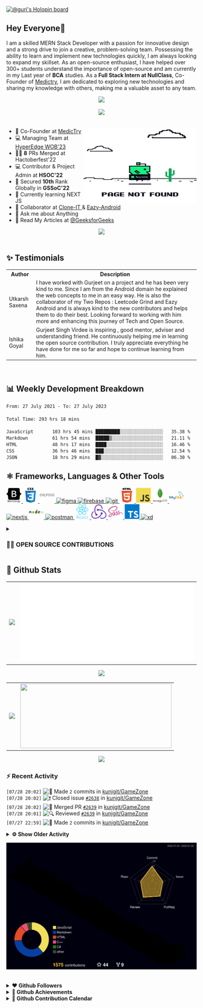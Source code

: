 [![@guri's Holopin board](https://holopin.io/api/user/board?user=guri)](https://holopin.io/@guri)

<!----------------------------------------------------------------ABOUT ME ----------------------------------------------------->

## Hey Everyone👋

I am a skilled MERN Stack Developer with a passion for innovative design and a strong drive to join a creative, problem-solving team. Possessing the ability to learn and implement new technologies quickly, I am always looking to expand my skillset. As an open-source enthusiast, I have helped over 300+ students understand the importance of open-source and am currently in my Last year of **BCA** studies. 
As a **Full Stack Intern at NullClass**, Co-Founder of [Medictry](https://www.linkedin.com/company/89489745), I am dedicated to exploring new technologies and sharing my knowledge with others, making me a valuable asset to any team.

<p align="center">
    <a href = "mailto: gurjeetsinghvirdee@gmail.com" target="_blank"><img src="https://img.shields.io/badge/gurjeetsinghvirdee@gmail.com-D74E43?style=for-the-badge&logo=gmail&logoColor=white"></a>
 </p>
 
<div align="center">
    <img src="https://api.visitorbadge.io/api/visitors?path=https%3A%2F%2Fgithub.com%2Fgurjeetsinghvirdee%2Fgurjeetsinghvirdee&label=VISITORS&labelColor=%23d9e3f0&countColor=%232ccce4"  width="150" />
</div>

<img src="https://www.animatedimages.org/data/media/562/animated-line-image-0111.gif" width="1000" height="2" />

<div>

<img align="right" height="200" width="300" src="https://raw.githubusercontent.com/gurjeetsinghvirdee/gurjeetsinghvirdee/main/giphy.webp" />
       <ul align="left">
            <li> 🏢 Co-Founder at <a href="https://www.linkedin.com/company/medictry/">MedicTry</a>
            <li> 💻 Managing Team at <a href="https://hyperedge.so/"> HyperEdge WOB'23 </a></li>
            <li> 🧑‍💻 <strong>8</strong> PRs Merged at Hactoberfest'22 </li>
            <li> 💻 Contributor & Project Admin at <strong>HSOC'22</strong> </li>
            <li> 🎉 Secured <strong>10th</strong> Rank Globally in <strong>GSSoC'22</strong> </li>
            <li> 🏫 Currently learning NEXT JS </li>
            <li> 🤝 Collaborator at <a href="https://github.com/Rayman-Sodhi/Clone-IT"> Clone-IT </a> & <a href="https://github.com/utkarsh006/Eazy-Android"> Eazy-Android </a>
            </li>
            <li> 💬 Ask me about Anything </li>
            <li> 📕 Read My Articles at 
                <a href="https://auth.geeksforgeeks.org/user/gurjeetsinghvirdee/articles" target="_blank">@GeeksforGeeks</a>
            </li>
       </ul>  
</div>

<!--------------------------- Lanyard Profile--------------------------------->

<div align="center">        
    <a href="https://discord.com/users/916597112882495510"><img src="https://lanyard.cnrad.dev/api/916597112882495510" /></a>
</div>

<img src="https://www.animatedimages.org/data/media/562/animated-line-image-0111.gif" width="1000" height="2" />        
<!------------------------------------------TESTIMONIALS----------------------------------------------->
        
## ✨ Testimonials
        
<table>
  <tr>
    <th>Author</th>
    <th>Description</th>
  </tr>
  <tr>
    <td>Utkarsh Saxena</td>
    <td>I have worked with Gurjeet on a project and he has been very kind to me. Since I am from the Android domain he explained the web concepts to me in an easy way. He is also the collaborator of my Two Repos : Leetcode Grind and Eazy Android and is always kind to the new contributors and helps them to do their best. Looking forward to working with him more and enhancing this journey of Tech and Open Source.</td>
  </tr>
  <tr>
      <td>Ishika Goyal</td>
      <td>Gurjeet Singh Virdee is inspiring , good mentor, adviser and understanding friend. He continuously helping me in learning the open source contribution. I     truly appreciate everything he have done for me so far and hope to continue learning from him.</td>
  </tr>
</table>

<img src="https://www.animatedimages.org/data/media/562/animated-line-image-0111.gif" width="1000" height="2" />

<!-------------------------------------------------WAKA TIME---------------------------------------------------->

## 📊 Weekly Development Breakdown
  
<!--START_SECTION:waka-->

```txt
From: 27 July 2021 - To: 27 July 2023

Total Time: 293 hrs 18 mins

JavaScript       103 hrs 45 mins █████████░░░░░░░░░░░░░░░░   35.38 %
Markdown         61 hrs 54 mins  █████▒░░░░░░░░░░░░░░░░░░░   21.11 %
HTML             48 hrs 17 mins  ████░░░░░░░░░░░░░░░░░░░░░   16.46 %
CSS              36 hrs 46 mins  ███░░░░░░░░░░░░░░░░░░░░░░   12.54 %
JSON             18 hrs 29 mins  █▓░░░░░░░░░░░░░░░░░░░░░░░   06.30 %
```

<!--END_SECTION:waka--> 

<!---------------------------------Frameworks, Languages & Other Tools ------------------------------------->        
        
## ⚛️ Frameworks, Languages & Other Tools        
 
<p align="left"> 
    <a href="https://getbootstrap.com" target="_blank" rel="noreferrer"> <img src="https://raw.githubusercontent.com/devicons/devicon/master/icons/bootstrap/bootstrap-plain-wordmark.svg" alt="bootstrap" width="40" height="40"/> 
    </a> 
    <a href="https://www.w3schools.com/css/" target="_blank" rel="noreferrer"> <img src="https://raw.githubusercontent.com/devicons/devicon/master/icons/css3/css3-original-wordmark.svg" alt="css3" width="40" height="40"/> 
    </a> 
    <a href="https://expressjs.com" target="_blank" rel="noreferrer"> <img src="https://raw.githubusercontent.com/devicons/devicon/master/icons/express/express-original-wordmark.svg" alt="express" width="40" height="40"/> 
    </a> 
    <a href="https://www.figma.com/" target="_blank" rel="noreferrer"> <img src="https://www.vectorlogo.zone/logos/figma/figma-icon.svg" alt="figma" width="40" height="40"/> 
    </a> <a href="https://firebase.google.com/" target="_blank" rel="noreferrer"> <img src="https://www.vectorlogo.zone/logos/firebase/firebase-icon.svg" alt="firebase" width="40" height="40"/> 
    </a> 
    <a href="https://git-scm.com/" target="_blank" rel="noreferrer"> <img src="https://www.vectorlogo.zone/logos/git-scm/git-scm-icon.svg" alt="git" width="40" height="40"/> 
    </a> 
    <a href="https://www.w3.org/html/" target="_blank" rel="noreferrer"> <img src="https://raw.githubusercontent.com/devicons/devicon/master/icons/html5/html5-original-wordmark.svg" alt="html5" width="40" height="40"/> 
    </a> 
    <a href="https://developer.mozilla.org/en-US/docs/Web/JavaScript" target="_blank" rel="noreferrer"> <img src="https://raw.githubusercontent.com/devicons/devicon/master/icons/javascript/javascript-original.svg" alt="javascript" width="40" height="40"/> 
    </a> 
    <a href="https://www.mongodb.com/" target="_blank" rel="noreferrer"> <img src="https://raw.githubusercontent.com/devicons/devicon/master/icons/mongodb/mongodb-original-wordmark.svg" alt="mongodb" width="40" height="40"/> 
    </a> 
    <a href="https://www.mysql.com/" target="_blank" rel="noreferrer"> <img src="https://raw.githubusercontent.com/devicons/devicon/master/icons/mysql/mysql-original-wordmark.svg" alt="mysql" width="40" height="40"/> 
    </a> 
    <a href="https://nextjs.org/" target="_blank" rel="noreferrer"> <img src="https://cdn.worldvectorlogo.com/logos/nextjs-2.svg" alt="nextjs" width="40" height="40"/> 
    </a> 
    <a href="https://nodejs.org" target="_blank" rel="noreferrer"> <img src="https://raw.githubusercontent.com/devicons/devicon/master/icons/nodejs/nodejs-original-wordmark.svg" alt="nodejs" width="40" height="40"/> 
    </a> 
    <a href="https://postman.com" target="_blank" rel="noreferrer"> <img src="https://www.vectorlogo.zone/logos/getpostman/getpostman-icon.svg" alt="postman" width="40" height="40"/> 
    </a> 
    <a href="https://reactjs.org/" target="_blank" rel="noreferrer"> <img src="https://raw.githubusercontent.com/devicons/devicon/master/icons/react/react-original-wordmark.svg" alt="react" width="40" height="40"/> 
    </a> 
    <a href="https://redux.js.org" target="_blank" rel="noreferrer"> <img src="https://raw.githubusercontent.com/devicons/devicon/master/icons/redux/redux-original.svg" alt="redux" width="40" height="40"/> 
    </a> 
    <a href="https://sass-lang.com" target="_blank" rel="noreferrer"> <img src="https://raw.githubusercontent.com/devicons/devicon/master/icons/sass/sass-original.svg" alt="sass" width="40" height="40"/> 
    </a> 
    <a href="https://www.typescriptlang.org/" target="_blank" rel="noreferrer"> <img src="https://raw.githubusercontent.com/devicons/devicon/master/icons/typescript/typescript-original.svg" alt="typescript" width="40" height="40"/> 
    </a> 
    <a href="https://www.adobe.com/products/xd.html" target="_blank" rel="noreferrer"> <img src="https://cdn.worldvectorlogo.com/logos/adobe-xd.svg" alt="xd" width="40" height="40"/> 
    </a> 
</p>

<!---------------------- OPEN SOURCE CONTRIBUTIONS ---------------------->
        
<details>
    <summary><h3> 👨‍💻 OPEN SOURCE CONTRIBUTIONS</h3></summary>  
    
|S.No.|Open Source Program |Duration| Contribution |Role|Rewards|
|---------|--------|-------|-------|----|-----|    
| 1. | GirlScript Summer Of Code 2022 | 1st Mar - 31st May 2022 | [Click Here](https://docs.google.com/document/d/15t_iThcyiNgIuAUmTJ9Utjy1ccxwTGZXy_0n8VYsHLE/edit?usp=sharing) | Contributor | [Link](https://drive.google.com/drive/folders/1gYYFepBLm09uATAZ9_Nh34opop_0nfCi?usp=sharing) |    
| 2. | GirlScript Summer Of Code 2022 | 1st Mar - 31st May 2022 | [Bundli-Frontend](https://github.com/Ayush7614/Bundli-Frontend) & [WebDev-ProjectKart](https://github.com/khushi-purwar/WebDev-ProjectKart) | Mentor | [Link](https://drive.google.com/drive/folders/1d0gDnPh8gR8qU61g-fWLEhahhshR8PXh?usp=sharing) |
| 3. | GirlScript Summer Of Code 2022 | 1st Mar - 31st July 2022 | Discord Moderator, Managing participants <br> activity through out the program. | Technical Team | T-Shirt [Link](https://drive.google.com/drive/folders/1B2jDXyXA-L-XXypvaNzrpXRTVY7GW-04?usp=sharing) |
| 4. | Hack Club RAIT | 1st July - 30st September 2022 | [Click Here](https://docs.google.com/document/d/1_ZutQmDbGkuFsbypF2oX_jbmFMf7OV-X4kr8xVs5J0w) | Contributor | [Link](https://drive.google.com/file/d/1Km6kXQU3NWr8OkWnaHB7-vLfEjhffplE/view?usp=sharing) |
| 5. | Hacktoberfest | 1st October - 31st October 2022 | [Click Here](https://docs.google.com/document/d/1mv27yGR7-SsIDOinqsYDnFutXHG49awhzvZYaEna3rM) | Contributor | T-Shirt & Stickers | 
| 6. | HyperEdge WOB'23 | 1st Feb - 1st May | Discord Moderator, Managing Leaderboard | Managing Team | - |
| 7. | GirlScript Summer Of Code 2023 | 6th May - 03 July | Jarvis - Decentralised Expense Tracker, GameZone | Mentor | - |
| 8. | GirlScript Summer Of Code 2023 | 29 May  - Present | Managing the activity of PA, Mentors & Contributors throughout the program | Discord Mod | - |
    
</details>

<!------------------------------------------------------------ GITHUB STATS ------------------------------------------------------------------------>
        
## 💫 Github Stats

<table>    
<tr>
  <td align="center">
    <img width="400" src="https://github-readme-streak-stats.herokuapp.com/?user=gurjeetsinghvirdee&theme=synthwave" />
  </td>
  <td align="center">
    <img src="https://github.com/gurjeetsinghvirdee/gurjeetsinghvirdee/blob/main/metrics.plugin.isocalendar.svg" />
  </td>
</tr>
</table>

<div align="center">
    <img width="600" src="https://github-profile-trophy.vercel.app/?username=gurjeetsinghvirdee&theme=dracula&column=5" /> 
</div>

<table>    
<tr>
  <td align="center">
    <img width="400" src="https://github-readme-stats.vercel.app/api?username=gurjeetsinghvirdee&show_icons=true&theme=synthwave&include_all_commits=true" />
  </td>
  <td align="center">
    <img height="170" width="400" src="https://github-readme-stats.vercel.app/api/top-langs/?username=gurjeetsinghvirdee&layout=compact&theme=synthwave&langs_count=15" /> 
  </td>
</tr>
</table>

<div align="center">
  <img src="https://github-readme-activity-graph.vercel.app/graph?username=gurjeetsinghvirdee&theme=synthwave-84&true&hide_border=true" />
</div>
        
### ⚡ Recent Activity     
        
<!--START_SECTION:activity-->  
`[07/28 20:02]` <img alt="📝" src="https://github.com/cheesits456/github-activity-readme/raw/master/icons/commit.png" align="top" height="18"> Made `2` commits in [kunjgit/GameZone](https://github.com/kunjgit/GameZone)  
`[07/28 20:02]` <img alt="❗️" src="https://github.com/cheesits456/github-activity-readme/raw/master/icons/issue.png" align="top" height="18"> Closed issue [`#2638`](https://github.com//kunjgit/GameZone/issues/2638 '[Bug]: Correcting name convention of many games in the Repo and also updating the README.md [gssoc23]') in [kunjgit/GameZone](https://github.com/kunjgit/GameZone)  
`[07/28 20:02]` <img alt="🎉" src="https://github.com/cheesits456/github-activity-readme/raw/master/icons/merge.png" align="top" height="18"> Merged PR [`#2639`](https://github.com//kunjgit/GameZone/pull/2639 'Correcting name convention of many games in the Repo and also updating the README.md [gssoc23]') in [kunjgit/GameZone](https://github.com/kunjgit/GameZone)  
`[07/28 20:01]` <img alt="🔍" src="https://github.com/cheesits456/github-activity-readme/raw/master/icons/review.png" align="top" height="18"> Reviewed [`#2639`](https://github.com//kunjgit/GameZone/pull/2639 'Correcting name convention of many games in the Repo and also updating the README.md [gssoc23]') in [kunjgit/GameZone](https://github.com/kunjgit/GameZone)  
`[07/27 22:59]` <img alt="📝" src="https://github.com/cheesits456/github-activity-readme/raw/master/icons/commit.png" align="top" height="18"> Made `2` commits in [kunjgit/GameZone](https://github.com/kunjgit/GameZone)  

<details><summary><b> ⚙️ Show Older Activity</b></summary>

`[07/27 22:59]` <img alt="❗️" src="https://github.com/cheesits456/github-activity-readme/raw/master/icons/issue.png" align="top" height="18"> Closed issue [`#2621`](https://github.com//kunjgit/GameZone/issues/2621 '[Bug]: Correcting name convention of many games in the Repo and also updating the README.md [gssoc23]') in [kunjgit/GameZone](https://github.com/kunjgit/GameZone)  
`[07/27 22:59]` <img alt="🎉" src="https://github.com/cheesits456/github-activity-readme/raw/master/icons/merge.png" align="top" height="18"> Merged PR [`#2623`](https://github.com//kunjgit/GameZone/pull/2623 '[Bug]: Correcting name convention of many games in the Repo and also updating the README.md [gssoc23]') in [kunjgit/GameZone](https://github.com/kunjgit/GameZone)  
`[07/27 22:58]` <img alt="🔍" src="https://github.com/cheesits456/github-activity-readme/raw/master/icons/review.png" align="top" height="18"> Reviewed [`#2623`](https://github.com//kunjgit/GameZone/pull/2623 '[Bug]: Correcting name convention of many games in the Repo and also updating the README.md [gssoc23]') in [kunjgit/GameZone](https://github.com/kunjgit/GameZone)  
`[07/27 22:58]` <img alt="❗️" src="https://github.com/cheesits456/github-activity-readme/raw/master/icons/issue.png" align="top" height="18"> Closed issue [`#2631`](https://github.com//kunjgit/GameZone/issues/2631 '[New game]: Color switch challenger') in [kunjgit/GameZone](https://github.com/kunjgit/GameZone)  
`[07/27 22:58]` <img alt="📝" src="https://github.com/cheesits456/github-activity-readme/raw/master/icons/commit.png" align="top" height="18"> Made `4` commits in [kunjgit/GameZone](https://github.com/kunjgit/GameZone)  
`[07/27 22:58]` <img alt="🎉" src="https://github.com/cheesits456/github-activity-readme/raw/master/icons/merge.png" align="top" height="18"> Merged PR [`#2632`](https://github.com//kunjgit/GameZone/pull/2632 'Color switch challenger added') in [kunjgit/GameZone](https://github.com/kunjgit/GameZone)  
`[07/27 22:57]` <img alt="🔍" src="https://github.com/cheesits456/github-activity-readme/raw/master/icons/review.png" align="top" height="18"> Reviewed [`#2632`](https://github.com//kunjgit/GameZone/pull/2632 'Color switch challenger added') in [kunjgit/GameZone](https://github.com/kunjgit/GameZone)  
`[07/27 22:55]` <img alt="🔍" src="https://github.com/cheesits456/github-activity-readme/raw/master/icons/review.png" align="top" height="18"> Reviewed [`#2636`](https://github.com//kunjgit/GameZone/pull/2636 'Updated main README.md') in [kunjgit/GameZone](https://github.com/kunjgit/GameZone)  
`[07/27 17:43]` <img alt="📝" src="https://github.com/cheesits456/github-activity-readme/raw/master/icons/commit.png" align="top" height="18"> Made `2` commits in [kunjgit/GameZone](https://github.com/kunjgit/GameZone)  
`[07/27 17:43]` <img alt="❗️" src="https://github.com/cheesits456/github-activity-readme/raw/master/icons/issue.png" align="top" height="18"> Closed issue [`#2612`](https://github.com//kunjgit/GameZone/issues/2612 '[Enhancement]: Animal Match Game') in [kunjgit/GameZone](https://github.com/kunjgit/GameZone)  
`[07/27 17:43]` <img alt="🎉" src="https://github.com/cheesits456/github-activity-readme/raw/master/icons/merge.png" align="top" height="18"> Merged PR [`#2627`](https://github.com//kunjgit/GameZone/pull/2627 '[GSSoC\'23] Animal Match Game Enhacement completed') in [kunjgit/GameZone](https://github.com/kunjgit/GameZone)  
`[07/27 17:43]` <img alt="🔍" src="https://github.com/cheesits456/github-activity-readme/raw/master/icons/review.png" align="top" height="18"> Reviewed [`#2627`](https://github.com//kunjgit/GameZone/pull/2627 '[GSSoC\'23] Animal Match Game Enhacement completed') in [kunjgit/GameZone](https://github.com/kunjgit/GameZone)  
`[07/26 16:34]` <img alt="📝" src="https://github.com/cheesits456/github-activity-readme/raw/master/icons/commit.png" align="top" height="18"> Made `1` commit in [kunjgit/GameZone](https://github.com/kunjgit/GameZone)  
`[07/26 16:29]` <img alt="🔍" src="https://github.com/cheesits456/github-activity-readme/raw/master/icons/review.png" align="top" height="18"> Reviewed [`#685`](https://github.com//kunjgit/GameZone/pull/685 'Added a new game Red Light Green Light') in [kunjgit/GameZone](https://github.com/kunjgit/GameZone)  
`[07/26 16:17]` <img alt="🔍" src="https://github.com/cheesits456/github-activity-readme/raw/master/icons/review.png" align="top" height="18"> Reviewed [`#680`](https://github.com//kunjgit/GameZone/pull/680 '[New Game]: Tower blocks') in [kunjgit/GameZone](https://github.com/kunjgit/GameZone)  
`[07/26 16:13]` <img alt="📝" src="https://github.com/cheesits456/github-activity-readme/raw/master/icons/commit.png" align="top" height="18"> Made `3` commits in [kunjgit/GameZone](https://github.com/kunjgit/GameZone)  
`[07/26 16:13]` <img alt="❗️" src="https://github.com/cheesits456/github-activity-readme/raw/master/icons/issue.png" align="top" height="18"> Closed issue [`#2605`](https://github.com//kunjgit/GameZone/issues/2605 '[Enhancement]: Fixing The Scroll To Top Button not being displayed & Fixing Overlapping Contributor Cards') in [kunjgit/GameZone](https://github.com/kunjgit/GameZone)  
`[07/26 16:13]` <img alt="🎉" src="https://github.com/cheesits456/github-activity-readme/raw/master/icons/merge.png" align="top" height="18"> Merged PR [`#2611`](https://github.com//kunjgit/GameZone/pull/2611 'Fixed Scroll To Top Button & Reduced Overlap between Contributor Cards/Pictures') in [kunjgit/GameZone](https://github.com/kunjgit/GameZone)  
`[07/26 16:12]` <img alt="🔍" src="https://github.com/cheesits456/github-activity-readme/raw/master/icons/review.png" align="top" height="18"> Reviewed [`#2611`](https://github.com//kunjgit/GameZone/pull/2611 'Fixed Scroll To Top Button & Reduced Overlap between Contributor Cards/Pictures') in [kunjgit/GameZone](https://github.com/kunjgit/GameZone)  
`[07/26 10:21]` <img alt="✅" src="https://github.com/cheesits456/github-activity-readme/raw/master/icons/pr-open.png" align="top" height="18"> Opened PR [`#3`](https://github.com//khugitshii/khugitshii/pull/3 'Update README.md') in [khugitshii/khugitshii](https://github.com/khugitshii/khugitshii)  
`[07/26 10:20]` <img alt="📝" src="https://github.com/cheesits456/github-activity-readme/raw/master/icons/commit.png" align="top" height="18"> Made `1` commit in [gurjeetsinghvirdee/khugitshii](https://github.com/gurjeetsinghvirdee/khugitshii)  
`[07/26 09:59]` <img alt="🗣" src="https://github.com/cheesits456/github-activity-readme/raw/master/icons/comment.png" align="top" height="18"> Commented on [`#95`](https://github.com//m0hit-kumar/Bring-The-Menu/issues/95 'Update README.md') in [m0hit-kumar/Bring-The-Menu](https://github.com/m0hit-kumar/Bring-The-Menu)  
`[07/26 09:56]` <img alt="🍴" src="https://github.com/cheesits456/github-activity-readme/raw/master/icons/fork.png" align="top" height="18"> Forked [tapaswenipathak/Open-Source-Programs](https://github.com/tapaswenipathak/Open-Source-Programs) to [gurjeetsinghvirdee/Open-Source-Programs](https://github.com/gurjeetsinghvirdee/Open-Source-Programs)  
`[07/26 09:00]` <img alt="🎉" src="https://github.com/cheesits456/github-activity-readme/raw/master/icons/merge.png" align="top" height="18"> Merged PR [`#2579`](https://github.com//kunjgit/GameZone/pull/2579 'Archery game added') in [kunjgit/GameZone](https://github.com/kunjgit/GameZone)  
`[07/26 09:00]` <img alt="📝" src="https://github.com/cheesits456/github-activity-readme/raw/master/icons/commit.png" align="top" height="18"> Made `10` commits in [kunjgit/GameZone](https://github.com/kunjgit/GameZone)  
`[07/26 09:00]` <img alt="❗️" src="https://github.com/cheesits456/github-activity-readme/raw/master/icons/issue.png" align="top" height="18"> Closed issue [`#2535`](https://github.com//kunjgit/GameZone/issues/2535 '[New game]: Archery Challenge') in [kunjgit/GameZone](https://github.com/kunjgit/GameZone)  
`[07/26 08:59]` <img alt="📝" src="https://github.com/cheesits456/github-activity-readme/raw/master/icons/commit.png" align="top" height="18"> Made `9` commits in [abhinav-m22/GameZone](https://github.com/abhinav-m22/GameZone)  
`[07/26 08:58]` <img alt="❗️" src="https://github.com/cheesits456/github-activity-readme/raw/master/icons/issue.png" align="top" height="18"> Closed issue [`#2601`](https://github.com//kunjgit/GameZone/issues/2601 '[New game]: Click the Circle') in [kunjgit/GameZone](https://github.com/kunjgit/GameZone)  
`[07/26 08:58]` <img alt="📝" src="https://github.com/cheesits456/github-activity-readme/raw/master/icons/commit.png" align="top" height="18"> Made `8` commits in [kunjgit/GameZone](https://github.com/kunjgit/GameZone)  
`[07/26 08:58]` <img alt="🎉" src="https://github.com/cheesits456/github-activity-readme/raw/master/icons/merge.png" align="top" height="18"> Merged PR [`#2602`](https://github.com//kunjgit/GameZone/pull/2602 'added Click the circle') in [kunjgit/GameZone](https://github.com/kunjgit/GameZone)  
`[07/26 08:57]` <img alt="🔍" src="https://github.com/cheesits456/github-activity-readme/raw/master/icons/review.png" align="top" height="18"> Reviewed [`#2602`](https://github.com//kunjgit/GameZone/pull/2602 'added Click the circle') in [kunjgit/GameZone](https://github.com/kunjgit/GameZone)  
`[07/26 05:38]` <img alt="🔍" src="https://github.com/cheesits456/github-activity-readme/raw/master/icons/review.png" align="top" height="18"> Reviewed [`#2602`](https://github.com//kunjgit/GameZone/pull/2602 'added Click the circle') in [kunjgit/GameZone](https://github.com/kunjgit/GameZone)  
`[07/26 05:36]` <img alt="🗣" src="https://github.com/cheesits456/github-activity-readme/raw/master/icons/comment.png" align="top" height="18"> Commented on [`#2579`](https://github.com//kunjgit/GameZone/issues/2579 'Archery game added') in [kunjgit/GameZone](https://github.com/kunjgit/GameZone)  
`[07/26 05:36]` <img alt="📝" src="https://github.com/cheesits456/github-activity-readme/raw/master/icons/commit.png" align="top" height="18"> Made `3` commits in [kunjgit/GameZone](https://github.com/kunjgit/GameZone)  
`[07/26 05:36]` <img alt="❗️" src="https://github.com/cheesits456/github-activity-readme/raw/master/icons/issue.png" align="top" height="18"> Closed issue [`#2484`](https://github.com//kunjgit/GameZone/issues/2484 '[New game]: Target Game') in [kunjgit/GameZone](https://github.com/kunjgit/GameZone)  
`[07/26 05:36]` <img alt="🎉" src="https://github.com/cheesits456/github-activity-readme/raw/master/icons/merge.png" align="top" height="18"> Merged PR [`#2578`](https://github.com//kunjgit/GameZone/pull/2578 'hit the target game') in [kunjgit/GameZone](https://github.com/kunjgit/GameZone)  
`[07/26 05:35]` <img alt="🔍" src="https://github.com/cheesits456/github-activity-readme/raw/master/icons/review.png" align="top" height="18"> Reviewed [`#2578`](https://github.com//kunjgit/GameZone/pull/2578 'hit the target game') in [kunjgit/GameZone](https://github.com/kunjgit/GameZone)  
`[07/25 18:54]` <img alt="❗️" src="https://github.com/cheesits456/github-activity-readme/raw/master/icons/issue.png" align="top" height="18"> Closed issue [`#2574`](https://github.com//kunjgit/GameZone/issues/2574 '[New game]: Falling Ball Game') in [kunjgit/GameZone](https://github.com/kunjgit/GameZone)  
`[07/25 18:54]` <img alt="🗣" src="https://github.com/cheesits456/github-activity-readme/raw/master/icons/comment.png" align="top" height="18"> Commented on [`#2574`](https://github.com//kunjgit/GameZone/issues/2574 '[New game]: Falling Ball Game') in [kunjgit/GameZone](https://github.com/kunjgit/GameZone)  
`[07/25 18:53]` <img alt="📝" src="https://github.com/cheesits456/github-activity-readme/raw/master/icons/commit.png" align="top" height="18"> Made `8` commits in [kunjgit/GameZone](https://github.com/kunjgit/GameZone)  
`[07/25 18:53]` <img alt="🎉" src="https://github.com/cheesits456/github-activity-readme/raw/master/icons/merge.png" align="top" height="18"> Merged PR [`#2577`](https://github.com//kunjgit/GameZone/pull/2577 'Falling Ball') in [kunjgit/GameZone](https://github.com/kunjgit/GameZone)  
`[07/25 18:52]` <img alt="📝" src="https://github.com/cheesits456/github-activity-readme/raw/master/icons/commit.png" align="top" height="18"> Made `2` commits in [gurjeetsinghvirdee/GameZone](https://github.com/gurjeetsinghvirdee/GameZone)  
`[07/25 18:52]` <img alt="🗣" src="https://github.com/cheesits456/github-activity-readme/raw/master/icons/comment.png" align="top" height="18"> Commented on [`#2577`](https://github.com//kunjgit/GameZone/issues/2577 'Falling Ball') in [kunjgit/GameZone](https://github.com/kunjgit/GameZone)  
`[07/25 18:51]` <img alt="📝" src="https://github.com/cheesits456/github-activity-readme/raw/master/icons/commit.png" align="top" height="18"> Made `1` commit in [kunjgit/GameZone](https://github.com/kunjgit/GameZone)  
`[07/25 18:49]` <img alt="🔍" src="https://github.com/cheesits456/github-activity-readme/raw/master/icons/review.png" align="top" height="18"> Reviewed [`#2577`](https://github.com//kunjgit/GameZone/pull/2577 'Falling Ball') in [kunjgit/GameZone](https://github.com/kunjgit/GameZone)  
`[07/25 18:46]` <img alt="📝" src="https://github.com/cheesits456/github-activity-readme/raw/master/icons/commit.png" align="top" height="18"> Made `7` commits in [gurjeetsinghvirdee/GameZone](https://github.com/gurjeetsinghvirdee/GameZone)  
`[07/25 18:40]` <img alt="🍴" src="https://github.com/cheesits456/github-activity-readme/raw/master/icons/fork.png" align="top" height="18"> Forked [kunjgit/GameZone](https://github.com/kunjgit/GameZone) to [gurjeetsinghvirdee/GameZone](https://github.com/gurjeetsinghvirdee/GameZone)  
`[07/25 18:39]` <img alt="📝" src="https://github.com/cheesits456/github-activity-readme/raw/master/icons/commit.png" align="top" height="18"> Made `42` commits in [khushimarothi/GameZone](https://github.com/khushimarothi/GameZone)  
`[07/25 18:38]` <img alt="📝" src="https://github.com/cheesits456/github-activity-readme/raw/master/icons/commit.png" align="top" height="18"> Made `3` commits in [kunjgit/GameZone](https://github.com/kunjgit/GameZone)  
`[07/25 18:38]` <img alt="🎉" src="https://github.com/cheesits456/github-activity-readme/raw/master/icons/merge.png" align="top" height="18"> Merged PR [`#2591`](https://github.com//kunjgit/GameZone/pull/2591 'Opensource') in [kunjgit/GameZone](https://github.com/kunjgit/GameZone)  
`[07/25 18:37]` <img alt="📝" src="https://github.com/cheesits456/github-activity-readme/raw/master/icons/commit.png" align="top" height="18"> Made `4` commits in [kunjgit/GameZone](https://github.com/kunjgit/GameZone)  
`[07/25 18:37]` <img alt="❗️" src="https://github.com/cheesits456/github-activity-readme/raw/master/icons/issue.png" align="top" height="18"> Closed issue [`#2559`](https://github.com//kunjgit/GameZone/issues/2559 '[Enhancement]: Adding Home Icons to More Games And Fixing the link to Home') in [kunjgit/GameZone](https://github.com/kunjgit/GameZone)  
`[07/25 18:37]` <img alt="🎉" src="https://github.com/cheesits456/github-activity-readme/raw/master/icons/merge.png" align="top" height="18"> Merged PR [`#2588`](https://github.com//kunjgit/GameZone/pull/2588 'Fixed Link To Home & Added Home to More Games') in [kunjgit/GameZone](https://github.com/kunjgit/GameZone)  
`[07/25 18:37]` <img alt="🎉" src="https://github.com/cheesits456/github-activity-readme/raw/master/icons/merge.png" align="top" height="18"> Merged PR [`#2585`](https://github.com//kunjgit/GameZone/pull/2585 '[GSSoC\'23] Enlisting all the contributors') in [kunjgit/GameZone](https://github.com/kunjgit/GameZone)  
`[07/25 18:37]` <img alt="📝" src="https://github.com/cheesits456/github-activity-readme/raw/master/icons/commit.png" align="top" height="18"> Made `2` commits in [kunjgit/GameZone](https://github.com/kunjgit/GameZone)  
`[07/25 18:37]` <img alt="❗️" src="https://github.com/cheesits456/github-activity-readme/raw/master/icons/issue.png" align="top" height="18"> Closed issue [`#2580`](https://github.com//kunjgit/GameZone/issues/2580 '[Enhancement]: Enlist all the contributors') in [kunjgit/GameZone](https://github.com/kunjgit/GameZone)  
`[07/25 18:37]` <img alt="❗️" src="https://github.com/cheesits456/github-activity-readme/raw/master/icons/issue.png" align="top" height="18"> Closed issue [`#2582`](https://github.com//kunjgit/GameZone/issues/2582 '[New game]: COLORON GAME') in [kunjgit/GameZone](https://github.com/kunjgit/GameZone)  
`[07/25 18:36]` <img alt="❌" src="https://github.com/cheesits456/github-activity-readme/raw/master/icons/pr-close.png" align="top" height="18"> Closed PR [`#2584`](https://github.com//kunjgit/GameZone/pull/2584 'Added coloron game') in [kunjgit/GameZone](https://github.com/kunjgit/GameZone)  
`[07/25 18:36]` <img alt="🔍" src="https://github.com/cheesits456/github-activity-readme/raw/master/icons/review.png" align="top" height="18"> Reviewed [`#2584`](https://github.com//kunjgit/GameZone/pull/2584 'Added coloron game') in [kunjgit/GameZone](https://github.com/kunjgit/GameZone)  
`[07/25 18:33]` <img alt="🔍" src="https://github.com/cheesits456/github-activity-readme/raw/master/icons/review.png" align="top" height="18"> Reviewed [`#2585`](https://github.com//kunjgit/GameZone/pull/2585 '[GSSoC\'23] Enlisting all the contributors') in [kunjgit/GameZone](https://github.com/kunjgit/GameZone)  
`[07/25 18:30]` <img alt="🔍" src="https://github.com/cheesits456/github-activity-readme/raw/master/icons/review.png" align="top" height="18"> Reviewed [`#2588`](https://github.com//kunjgit/GameZone/pull/2588 'Fixed Link To Home & Added Home to More Games') in [kunjgit/GameZone](https://github.com/kunjgit/GameZone)  
`[07/25 18:29]` <img alt="❗️" src="https://github.com/cheesits456/github-activity-readme/raw/master/icons/issue.png" align="top" height="18"> Closed issue [`#2592`](https://github.com//kunjgit/GameZone/issues/2592 '[New game]: Survivor ') in [kunjgit/GameZone](https://github.com/kunjgit/GameZone)  
`[07/25 18:29]` <img alt="❌" src="https://github.com/cheesits456/github-activity-readme/raw/master/icons/pr-close.png" align="top" height="18"> Closed PR [`#2596`](https://github.com//kunjgit/GameZone/pull/2596 'New Game Survivor Added') in [kunjgit/GameZone](https://github.com/kunjgit/GameZone)  
`[07/25 18:28]` <img alt="🔍" src="https://github.com/cheesits456/github-activity-readme/raw/master/icons/review.png" align="top" height="18"> Reviewed [`#2596`](https://github.com//kunjgit/GameZone/pull/2596 'New Game Survivor Added') in [kunjgit/GameZone](https://github.com/kunjgit/GameZone)  
`[07/25 18:24]` <img alt="🔍" src="https://github.com/cheesits456/github-activity-readme/raw/master/icons/review.png" align="top" height="18"> Reviewed [`#2591`](https://github.com//kunjgit/GameZone/pull/2591 'Opensource') in [kunjgit/GameZone](https://github.com/kunjgit/GameZone)  
`[07/25 18:18]` <img alt="🔍" src="https://github.com/cheesits456/github-activity-readme/raw/master/icons/review.png" align="top" height="18"> Reviewed [`#2579`](https://github.com//kunjgit/GameZone/pull/2579 'Archery game added') in [kunjgit/GameZone](https://github.com/kunjgit/GameZone)  
`[07/25 18:15]` <img alt="🔍" src="https://github.com/cheesits456/github-activity-readme/raw/master/icons/review.png" align="top" height="18"> Reviewed [`#2578`](https://github.com//kunjgit/GameZone/pull/2578 'hit the target game') in [kunjgit/GameZone](https://github.com/kunjgit/GameZone)  
`[07/25 18:11]` <img alt="🔍" src="https://github.com/cheesits456/github-activity-readme/raw/master/icons/review.png" align="top" height="18"> Reviewed [`#2577`](https://github.com//kunjgit/GameZone/pull/2577 'Falling Ball') in [kunjgit/GameZone](https://github.com/kunjgit/GameZone)  
`[07/25 18:08]` <img alt="🎉" src="https://github.com/cheesits456/github-activity-readme/raw/master/icons/merge.png" align="top" height="18"> Merged PR [`#2599`](https://github.com//kunjgit/GameZone/pull/2599 'Elemental riddles') in [kunjgit/GameZone](https://github.com/kunjgit/GameZone)  
`[07/25 18:08]` <img alt="📝" src="https://github.com/cheesits456/github-activity-readme/raw/master/icons/commit.png" align="top" height="18"> Made `7` commits in [kunjgit/GameZone](https://github.com/kunjgit/GameZone)  
`[07/25 18:08]` <img alt="❗️" src="https://github.com/cheesits456/github-activity-readme/raw/master/icons/issue.png" align="top" height="18"> Closed issue [`#2564`](https://github.com//kunjgit/GameZone/issues/2564 '[New game]: Elemental Riddles using JavaScript') in [kunjgit/GameZone](https://github.com/kunjgit/GameZone)  
`[07/25 18:07]` <img alt="🔍" src="https://github.com/cheesits456/github-activity-readme/raw/master/icons/review.png" align="top" height="18"> Reviewed [`#2599`](https://github.com//kunjgit/GameZone/pull/2599 'Elemental riddles') in [kunjgit/GameZone](https://github.com/kunjgit/GameZone)  
`[07/25 16:21]` <img alt="❌" src="https://github.com/cheesits456/github-activity-readme/raw/master/icons/pr-close.png" align="top" height="18"> Closed PR [`#2565`](https://github.com//kunjgit/GameZone/pull/2565 'Elemental riddles') in [kunjgit/GameZone](https://github.com/kunjgit/GameZone)  
`[07/25 16:17]` <img alt="🗣" src="https://github.com/cheesits456/github-activity-readme/raw/master/icons/comment.png" align="top" height="18"> Commented on [`#2565`](https://github.com//kunjgit/GameZone/issues/2565 'Elemental riddles') in [kunjgit/GameZone](https://github.com/kunjgit/GameZone)  
`[07/25 16:08]` <img alt="🗣" src="https://github.com/cheesits456/github-activity-readme/raw/master/icons/comment.png" align="top" height="18"> Commented on [`#2572`](https://github.com//kunjgit/GameZone/issues/2572 'Added Keyboard Hero') in [kunjgit/GameZone](https://github.com/kunjgit/GameZone)  
`[07/25 16:04]` <img alt="🗣" src="https://github.com/cheesits456/github-activity-readme/raw/master/icons/comment.png" align="top" height="18"> Commented on [`#2565`](https://github.com//kunjgit/GameZone/issues/2565 'Elemental riddles') in [kunjgit/GameZone](https://github.com/kunjgit/GameZone)  
`[07/25 15:20]` <img alt="🔍" src="https://github.com/cheesits456/github-activity-readme/raw/master/icons/review.png" align="top" height="18"> Reviewed [`#2565`](https://github.com//kunjgit/GameZone/pull/2565 'Elemental riddles') in [kunjgit/GameZone](https://github.com/kunjgit/GameZone)  
`[07/25 15:20]` <img alt="📝" src="https://github.com/cheesits456/github-activity-readme/raw/master/icons/commit.png" align="top" height="18"> Made `6` commits in [Nikita06211/GameZone](https://github.com/Nikita06211/GameZone)  
`[07/25 15:19]` <img alt="📝" src="https://github.com/cheesits456/github-activity-readme/raw/master/icons/commit.png" align="top" height="18"> Made `5` commits in [kunjgit/GameZone](https://github.com/kunjgit/GameZone)  
`[07/25 15:19]` <img alt="❗️" src="https://github.com/cheesits456/github-activity-readme/raw/master/icons/issue.png" align="top" height="18"> Closed issue [`#2569`](https://github.com//kunjgit/GameZone/issues/2569 '[New game]: Keyboard Hero') in [kunjgit/GameZone](https://github.com/kunjgit/GameZone)  
`[07/25 15:19]` <img alt="🎉" src="https://github.com/cheesits456/github-activity-readme/raw/master/icons/merge.png" align="top" height="18"> Merged PR [`#2572`](https://github.com//kunjgit/GameZone/pull/2572 'Added Keyboard Hero') in [kunjgit/GameZone](https://github.com/kunjgit/GameZone)  
`[07/25 15:18]` <img alt="📝" src="https://github.com/cheesits456/github-activity-readme/raw/master/icons/commit.png" align="top" height="18"> Made `21` commits in [Deepanshu0703/GameZone](https://github.com/Deepanshu0703/GameZone)  
`[07/25 15:17]` <img alt="🗣" src="https://github.com/cheesits456/github-activity-readme/raw/master/icons/comment.png" align="top" height="18"> Commented on [`#2571`](https://github.com//kunjgit/GameZone/issues/2571 'Guess the celebrity using two pictures') in [kunjgit/GameZone](https://github.com/kunjgit/GameZone)  
`[07/25 15:16]` <img alt="🎉" src="https://github.com/cheesits456/github-activity-readme/raw/master/icons/merge.png" align="top" height="18"> Merged PR [`#2571`](https://github.com//kunjgit/GameZone/pull/2571 'Guess the celebrity using two pictures') in [kunjgit/GameZone](https://github.com/kunjgit/GameZone)  
`[07/25 15:16]` <img alt="❗️" src="https://github.com/cheesits456/github-activity-readme/raw/master/icons/issue.png" align="top" height="18"> Closed issue [`#2568`](https://github.com//kunjgit/GameZone/issues/2568 '[New game]: guess the movie star using two pictures') in [kunjgit/GameZone](https://github.com/kunjgit/GameZone)  
`[07/25 15:16]` <img alt="📝" src="https://github.com/cheesits456/github-activity-readme/raw/master/icons/commit.png" align="top" height="18"> Made `8` commits in [kunjgit/GameZone](https://github.com/kunjgit/GameZone)  
`[07/25 15:13]` <img alt="📝" src="https://github.com/cheesits456/github-activity-readme/raw/master/icons/commit.png" align="top" height="18"> Made `13` commits in [amelia2802/GameZone](https://github.com/amelia2802/GameZone)  
`[07/25 15:11]` <img alt="❗️" src="https://github.com/cheesits456/github-activity-readme/raw/master/icons/issue.png" align="top" height="18"> Closed issue [`#2561`](https://github.com//kunjgit/GameZone/issues/2561 '[Enhancement]:Trivia game enhancement ') in [kunjgit/GameZone](https://github.com/kunjgit/GameZone)  
`[07/25 15:11]` <img alt="📝" src="https://github.com/cheesits456/github-activity-readme/raw/master/icons/commit.png" align="top" height="18"> Made `2` commits in [kunjgit/GameZone](https://github.com/kunjgit/GameZone)  
`[07/25 15:11]` <img alt="🎉" src="https://github.com/cheesits456/github-activity-readme/raw/master/icons/merge.png" align="top" height="18"> Merged PR [`#2563`](https://github.com//kunjgit/GameZone/pull/2563 'Trivia Game background changed') in [kunjgit/GameZone](https://github.com/kunjgit/GameZone)  
`[07/25 15:11]` <img alt="📝" src="https://github.com/cheesits456/github-activity-readme/raw/master/icons/commit.png" align="top" height="18"> Made `2` commits in [kunjgit/GameZone](https://github.com/kunjgit/GameZone)  
`[07/25 15:11]` <img alt="❗️" src="https://github.com/cheesits456/github-activity-readme/raw/master/icons/issue.png" align="top" height="18"> Closed issue [`#2482`](https://github.com//kunjgit/GameZone/issues/2482 '[Enhancement]: Enhancing Lighthouse Score for Improved Website Performance') in [kunjgit/GameZone](https://github.com/kunjgit/GameZone)  
`[07/25 15:11]` <img alt="🎉" src="https://github.com/cheesits456/github-activity-readme/raw/master/icons/merge.png" align="top" height="18"> Merged PR [`#2558`](https://github.com//kunjgit/GameZone/pull/2558 'Lighthouse score improved') in [kunjgit/GameZone](https://github.com/kunjgit/GameZone)  
`[07/25 15:10]` <img alt="📝" src="https://github.com/cheesits456/github-activity-readme/raw/master/icons/commit.png" align="top" height="18"> Made `3` commits in [kunjgit/GameZone](https://github.com/kunjgit/GameZone)  
`[07/25 15:10]` <img alt="❗️" src="https://github.com/cheesits456/github-activity-readme/raw/master/icons/issue.png" align="top" height="18"> Closed issue [`#2593`](https://github.com//kunjgit/GameZone/issues/2593 '[Bug]: Correcting name convention in README and Removing an Extra Screenshot in assets folder. [gssoc23]') in [kunjgit/GameZone](https://github.com/kunjgit/GameZone)  
`[07/25 15:10]` <img alt="🎉" src="https://github.com/cheesits456/github-activity-readme/raw/master/icons/merge.png" align="top" height="18"> Merged PR [`#2595`](https://github.com//kunjgit/GameZone/pull/2595 '[Bug]: Correcting name convention in README and Removing an Extra Screenshot in assets folder. [gssoc23]') in [kunjgit/GameZone](https://github.com/kunjgit/GameZone)  
`[07/25 15:10]` <img alt="🎉" src="https://github.com/cheesits456/github-activity-readme/raw/master/icons/merge.png" align="top" height="18"> Merged PR [`#2576`](https://github.com//kunjgit/GameZone/pull/2576 'Added Rock Paper Scissors Lizard Spock') in [kunjgit/GameZone](https://github.com/kunjgit/GameZone)  
`[07/25 15:10]` <img alt="❗️" src="https://github.com/cheesits456/github-activity-readme/raw/master/icons/issue.png" align="top" height="18"> Closed issue [`#2556`](https://github.com//kunjgit/GameZone/issues/2556 '[New game]: Rock Paper Scissors Lizard Spock') in [kunjgit/GameZone](https://github.com/kunjgit/GameZone)  
`[07/25 15:10]` <img alt="📝" src="https://github.com/cheesits456/github-activity-readme/raw/master/icons/commit.png" align="top" height="18"> Made `3` commits in [kunjgit/GameZone](https://github.com/kunjgit/GameZone)  
`[07/25 15:09]` <img alt="🔍" src="https://github.com/cheesits456/github-activity-readme/raw/master/icons/review.png" align="top" height="18"> Reviewed [`#2576`](https://github.com//kunjgit/GameZone/pull/2576 'Added Rock Paper Scissors Lizard Spock') in [kunjgit/GameZone](https://github.com/kunjgit/GameZone)  
`[07/25 15:07]` <img alt="🔍" src="https://github.com/cheesits456/github-activity-readme/raw/master/icons/review.png" align="top" height="18"> Reviewed [`#2572`](https://github.com//kunjgit/GameZone/pull/2572 'Added Keyboard Hero') in [kunjgit/GameZone](https://github.com/kunjgit/GameZone)  
`[07/25 15:06]` <img alt="🔍" src="https://github.com/cheesits456/github-activity-readme/raw/master/icons/review.png" align="top" height="18"> Reviewed [`#2571`](https://github.com//kunjgit/GameZone/pull/2571 'Guess the celebrity using two pictures') in [kunjgit/GameZone](https://github.com/kunjgit/GameZone)  
`[07/25 15:03]` <img alt="🔍" src="https://github.com/cheesits456/github-activity-readme/raw/master/icons/review.png" align="top" height="18"> Reviewed [`#2565`](https://github.com//kunjgit/GameZone/pull/2565 'Elemental riddles') in [kunjgit/GameZone](https://github.com/kunjgit/GameZone)  
`[07/25 15:01]` <img alt="🔍" src="https://github.com/cheesits456/github-activity-readme/raw/master/icons/review.png" align="top" height="18"> Reviewed [`#2563`](https://github.com//kunjgit/GameZone/pull/2563 'Trivia Game background changed') in [kunjgit/GameZone](https://github.com/kunjgit/GameZone)  
`[07/25 15:00]` <img alt="🔍" src="https://github.com/cheesits456/github-activity-readme/raw/master/icons/review.png" align="top" height="18"> Reviewed [`#2558`](https://github.com//kunjgit/GameZone/pull/2558 'Lighthouse score improved') in [kunjgit/GameZone](https://github.com/kunjgit/GameZone)  
`[07/25 14:59]` <img alt="❗️" src="https://github.com/cheesits456/github-activity-readme/raw/master/icons/issue.png" align="top" height="18"> Closed issue [`#2523`](https://github.com//kunjgit/GameZone/issues/2523 '[New game]:  Fruit Ninja Game(Gssoc\'23)') in [kunjgit/GameZone](https://github.com/kunjgit/GameZone)  
`[07/25 14:59]` <img alt="❌" src="https://github.com/cheesits456/github-activity-readme/raw/master/icons/pr-close.png" align="top" height="18"> Closed PR [`#2527`](https://github.com//kunjgit/GameZone/pull/2527 '[New Game]: Fruit Ninja') in [kunjgit/GameZone](https://github.com/kunjgit/GameZone)  
`[07/25 14:59]` <img alt="🔍" src="https://github.com/cheesits456/github-activity-readme/raw/master/icons/review.png" align="top" height="18"> Reviewed [`#2527`](https://github.com//kunjgit/GameZone/pull/2527 '[New Game]: Fruit Ninja') in [kunjgit/GameZone](https://github.com/kunjgit/GameZone)  
`[07/25 14:55]` <img alt="🔍" src="https://github.com/cheesits456/github-activity-readme/raw/master/icons/review.png" align="top" height="18"> Reviewed [`#2595`](https://github.com//kunjgit/GameZone/pull/2595 '[Bug]: Correcting name convention in README and Removing an Extra Screenshot in assets folder. [gssoc23]') in [kunjgit/GameZone](https://github.com/kunjgit/GameZone)  
`[07/22 18:07]` <img alt="🍴" src="https://github.com/cheesits456/github-activity-readme/raw/master/icons/fork.png" align="top" height="18"> Forked [PiyushKalyanpy/GyanaGuru](https://github.com/PiyushKalyanpy/GyanaGuru) to [gurjeetsinghvirdee/GyanaGuru](https://github.com/gurjeetsinghvirdee/GyanaGuru)  
`[07/22 17:57]` <img alt="🗣" src="https://github.com/cheesits456/github-activity-readme/raw/master/icons/comment.png" align="top" height="18"> Commented on [`#2515`](https://github.com//kunjgit/GameZone/issues/2515 '[Bug]: no image for country_Guesser_Game') in [kunjgit/GameZone](https://github.com/kunjgit/GameZone)  
`[07/22 17:53]` <img alt="🍴" src="https://github.com/cheesits456/github-activity-readme/raw/master/icons/fork.png" align="top" height="18"> Forked [khugitshii/khugitshii](https://github.com/khugitshii/khugitshii) to [gurjeetsinghvirdee/khugitshii](https://github.com/gurjeetsinghvirdee/khugitshii)  
`[07/22 08:44]` <img alt="❗️" src="https://github.com/cheesits456/github-activity-readme/raw/master/icons/issue.png" align="top" height="18"> Closed issue [`#2520`](https://github.com//kunjgit/GameZone/issues/2520 '[Documentation Bug]: Readme update for Pokedex game') in [kunjgit/GameZone](https://github.com/kunjgit/GameZone)  
`[07/22 08:44]` <img alt="📝" src="https://github.com/cheesits456/github-activity-readme/raw/master/icons/commit.png" align="top" height="18"> Made `2` commits in [kunjgit/GameZone](https://github.com/kunjgit/GameZone)  
`[07/22 08:44]` <img alt="🎉" src="https://github.com/cheesits456/github-activity-readme/raw/master/icons/merge.png" align="top" height="18"> Merged PR [`#2560`](https://github.com//kunjgit/GameZone/pull/2560 'Update README.md file for Pokedex Game') in [kunjgit/GameZone](https://github.com/kunjgit/GameZone)  
`[07/22 08:44]` <img alt="🎉" src="https://github.com/cheesits456/github-activity-readme/raw/master/icons/merge.png" align="top" height="18"> Merged PR [`#2555`](https://github.com//kunjgit/GameZone/pull/2555 'Added doremon puzzle Issue: #2554') in [kunjgit/GameZone](https://github.com/kunjgit/GameZone)  
`[07/22 08:44]` <img alt="❗️" src="https://github.com/cheesits456/github-activity-readme/raw/master/icons/issue.png" align="top" height="18"> Closed issue [`#2554`](https://github.com//kunjgit/GameZone/issues/2554 '[New game]: Doremon Puzzle') in [kunjgit/GameZone](https://github.com/kunjgit/GameZone)  
`[07/22 08:44]` <img alt="📝" src="https://github.com/cheesits456/github-activity-readme/raw/master/icons/commit.png" align="top" height="18"> Made `4` commits in [kunjgit/GameZone](https://github.com/kunjgit/GameZone)  
`[07/22 08:44]` <img alt="❗️" src="https://github.com/cheesits456/github-activity-readme/raw/master/icons/issue.png" align="top" height="18"> Closed issue [`#2544`](https://github.com//kunjgit/GameZone/issues/2544 '[Enhancement]: \'Catch me game\' Design Enhancement') in [kunjgit/GameZone](https://github.com/kunjgit/GameZone)  
`[07/22 08:44]` <img alt="📝" src="https://github.com/cheesits456/github-activity-readme/raw/master/icons/commit.png" align="top" height="18"> Made `2` commits in [kunjgit/GameZone](https://github.com/kunjgit/GameZone)  
`[07/22 08:44]` <img alt="🎉" src="https://github.com/cheesits456/github-activity-readme/raw/master/icons/merge.png" align="top" height="18"> Merged PR [`#2553`](https://github.com//kunjgit/GameZone/pull/2553 '\'Catch me game\' Design Enhancement') in [kunjgit/GameZone](https://github.com/kunjgit/GameZone)  
`[07/22 08:40]` <img alt="🔍" src="https://github.com/cheesits456/github-activity-readme/raw/master/icons/review.png" align="top" height="18"> Reviewed [`#2560`](https://github.com//kunjgit/GameZone/pull/2560 'Update README.md file for Pokedex Game') in [kunjgit/GameZone](https://github.com/kunjgit/GameZone)  
`[07/22 08:39]` <img alt="🔍" src="https://github.com/cheesits456/github-activity-readme/raw/master/icons/review.png" align="top" height="18"> Reviewed [`#2555`](https://github.com//kunjgit/GameZone/pull/2555 'Added doremon puzzle Issue: #2554') in [kunjgit/GameZone](https://github.com/kunjgit/GameZone)  
`[07/22 08:38]` <img alt="🔍" src="https://github.com/cheesits456/github-activity-readme/raw/master/icons/review.png" align="top" height="18"> Reviewed [`#2553`](https://github.com//kunjgit/GameZone/pull/2553 '\'Catch me game\' Design Enhancement') in [kunjgit/GameZone](https://github.com/kunjgit/GameZone)  
`[07/21 19:07]` <img alt="📝" src="https://github.com/cheesits456/github-activity-readme/raw/master/icons/commit.png" align="top" height="18"> Made `3` commits in [kunjgit/GameZone](https://github.com/kunjgit/GameZone)  
`[07/21 19:07]` <img alt="❗️" src="https://github.com/cheesits456/github-activity-readme/raw/master/icons/issue.png" align="top" height="18"> Closed issue [`#2497`](https://github.com//kunjgit/GameZone/issues/2497 '[New game]: Gusess the ball game') in [kunjgit/GameZone](https://github.com/kunjgit/GameZone)  
`[07/21 19:07]` <img alt="🎉" src="https://github.com/cheesits456/github-activity-readme/raw/master/icons/merge.png" align="top" height="18"> Merged PR [`#2545`](https://github.com//kunjgit/GameZone/pull/2545 '#2497 New game added') in [kunjgit/GameZone](https://github.com/kunjgit/GameZone)  
`[07/21 18:44]` <img alt="📝" src="https://github.com/cheesits456/github-activity-readme/raw/master/icons/commit.png" align="top" height="18"> Made `49` commits in [PVBharadwaj/GameZone](https://github.com/PVBharadwaj/GameZone)  
`[07/21 18:41]` <img alt="🔍" src="https://github.com/cheesits456/github-activity-readme/raw/master/icons/review.png" align="top" height="18"> Reviewed [`#2545`](https://github.com//kunjgit/GameZone/pull/2545 '#2497 New game added') in [kunjgit/GameZone](https://github.com/kunjgit/GameZone)  
`[07/21 18:39]` <img alt="📝" src="https://github.com/cheesits456/github-activity-readme/raw/master/icons/commit.png" align="top" height="18"> Made `10` commits in [kunjgit/GameZone](https://github.com/kunjgit/GameZone)  
`[07/21 18:39]` <img alt="❗️" src="https://github.com/cheesits456/github-activity-readme/raw/master/icons/issue.png" align="top" height="18"> Closed issue [`#2512`](https://github.com//kunjgit/GameZone/issues/2512 '[New game]: Illusion') in [kunjgit/GameZone](https://github.com/kunjgit/GameZone)  
`[07/21 18:39]` <img alt="🎉" src="https://github.com/cheesits456/github-activity-readme/raw/master/icons/merge.png" align="top" height="18"> Merged PR [`#2513`](https://github.com//kunjgit/GameZone/pull/2513 '[GSSoC\'23] Illusion Game Completed') in [kunjgit/GameZone](https://github.com/kunjgit/GameZone)  
`[07/21 18:37]` <img alt="📝" src="https://github.com/cheesits456/github-activity-readme/raw/master/icons/commit.png" align="top" height="18"> Made `16` commits in [dhruv1108git/GameZone](https://github.com/dhruv1108git/GameZone)  
`[07/21 18:36]` <img alt="📝" src="https://github.com/cheesits456/github-activity-readme/raw/master/icons/commit.png" align="top" height="18"> Made `6` commits in [kunjgit/GameZone](https://github.com/kunjgit/GameZone)  
`[07/21 18:36]` <img alt="❗️" src="https://github.com/cheesits456/github-activity-readme/raw/master/icons/issue.png" align="top" height="18"> Closed issue [`#2502`](https://github.com//kunjgit/GameZone/issues/2502 '[Bug]: Images not loading and some missing games not visible on website') in [kunjgit/GameZone](https://github.com/kunjgit/GameZone)  
`[07/21 18:36]` <img alt="🎉" src="https://github.com/cheesits456/github-activity-readme/raw/master/icons/merge.png" align="top" height="18"> Merged PR [`#2511`](https://github.com//kunjgit/GameZone/pull/2511 'fixed game data and image links') in [kunjgit/GameZone](https://github.com/kunjgit/GameZone)  
`[07/21 18:34]` <img alt="📝" src="https://github.com/cheesits456/github-activity-readme/raw/master/icons/commit.png" align="top" height="18"> Made `10` commits in [Swapnil-Singh-99/GameZone](https://github.com/Swapnil-Singh-99/GameZone)  
`[07/21 18:34]` <img alt="📝" src="https://github.com/cheesits456/github-activity-readme/raw/master/icons/commit.png" align="top" height="18"> Made `2` commits in [kunjgit/GameZone](https://github.com/kunjgit/GameZone)  
`[07/21 18:34]` <img alt="❗️" src="https://github.com/cheesits456/github-activity-readme/raw/master/icons/issue.png" align="top" height="18"> Closed issue [`#2547`](https://github.com//kunjgit/GameZone/issues/2547 '[Enhancement]: Memory Game') in [kunjgit/GameZone](https://github.com/kunjgit/GameZone)  
`[07/21 18:34]` <img alt="🎉" src="https://github.com/cheesits456/github-activity-readme/raw/master/icons/merge.png" align="top" height="18"> Merged PR [`#2548`](https://github.com//kunjgit/GameZone/pull/2548 'Background of Memory Game changed') in [kunjgit/GameZone](https://github.com/kunjgit/GameZone)  
`[07/21 18:33]` <img alt="🔍" src="https://github.com/cheesits456/github-activity-readme/raw/master/icons/review.png" align="top" height="18"> Reviewed [`#2548`](https://github.com//kunjgit/GameZone/pull/2548 'Background of Memory Game changed') in [kunjgit/GameZone](https://github.com/kunjgit/GameZone)  
`[07/21 18:33]` <img alt="🗣" src="https://github.com/cheesits456/github-activity-readme/raw/master/icons/comment.png" align="top" height="18"> Commented on [`#2544`](https://github.com//kunjgit/GameZone/issues/2544 '[Enhancement]: \'Catch me game\' Design Enhancement') in [kunjgit/GameZone](https://github.com/kunjgit/GameZone)  
`[07/21 18:31]` <img alt="❗️" src="https://github.com/cheesits456/github-activity-readme/raw/master/icons/issue.png" align="top" height="18"> Closed issue [`#2468`](https://github.com//kunjgit/GameZone/issues/2468 '[New game]: [GSSOC \'23] Block Buster') in [kunjgit/GameZone](https://github.com/kunjgit/GameZone)  
`[07/21 18:31]` <img alt="📝" src="https://github.com/cheesits456/github-activity-readme/raw/master/icons/commit.png" align="top" height="18"> Made `7` commits in [kunjgit/GameZone](https://github.com/kunjgit/GameZone)  
`[07/21 18:31]` <img alt="🎉" src="https://github.com/cheesits456/github-activity-readme/raw/master/icons/merge.png" align="top" height="18"> Merged PR [`#2469`](https://github.com//kunjgit/GameZone/pull/2469 'Added block buster game') in [kunjgit/GameZone](https://github.com/kunjgit/GameZone)  
`[07/21 18:25]` <img alt="📝" src="https://github.com/cheesits456/github-activity-readme/raw/master/icons/commit.png" align="top" height="18"> Made `1` commit in [gurjeetsinghvirdee/init](https://github.com/gurjeetsinghvirdee/init)  
`[07/21 18:24]` <img alt="📂" src="https://github.com/cheesits456/github-activity-readme/raw/master/icons/create-branch.png" align="top" height="18"> Created branch [`master`](https://github.com/gurjeetsinghvirdee/init/tree/master) in [gurjeetsinghvirdee/init](https://github.com/gurjeetsinghvirdee/init)  
`[07/21 18:23]` <img alt="➕" src="https://github.com/cheesits456/github-activity-readme/raw/master/icons/create-repo.png" align="top" height="18"> Created repository [gurjeetsinghvirdee/init](https://github.com/gurjeetsinghvirdee/init)  
`[07/21 18:03]` <img alt="➕" src="https://github.com/cheesits456/github-activity-readme/raw/master/icons/create-repo.png" align="top" height="18"> Created repository [gurjeetsinghvirdee/demo--](https://github.com/gurjeetsinghvirdee/demo--)  
`[07/21 15:16]` <img alt="🔍" src="https://github.com/cheesits456/github-activity-readme/raw/master/icons/review.png" align="top" height="18"> Reviewed [`#2469`](https://github.com//kunjgit/GameZone/pull/2469 'Added block buster game') in [kunjgit/GameZone](https://github.com/kunjgit/GameZone)  
`[07/21 15:09]` <img alt="❗️" src="https://github.com/cheesits456/github-activity-readme/raw/master/icons/issue.png" align="top" height="18"> Closed issue [`#2539`](https://github.com//kunjgit/GameZone/issues/2539 'Attention Here') in [kunjgit/GameZone](https://github.com/kunjgit/GameZone)  
`[07/21 15:05]` <img alt="🔍" src="https://github.com/cheesits456/github-activity-readme/raw/master/icons/review.png" align="top" height="18"> Reviewed [`#2511`](https://github.com//kunjgit/GameZone/pull/2511 'fixed game data and image links') in [kunjgit/GameZone](https://github.com/kunjgit/GameZone)  
`[07/21 14:48]` <img alt="❗️" src="https://github.com/cheesits456/github-activity-readme/raw/master/icons/issue.png" align="top" height="18"> Closed issue [`#2427`](https://github.com//kunjgit/GameZone/issues/2427 '[New game]: Match the color game') in [kunjgit/GameZone](https://github.com/kunjgit/GameZone)  
`[07/21 14:48]` <img alt="📝" src="https://github.com/cheesits456/github-activity-readme/raw/master/icons/commit.png" align="top" height="18"> Made `4` commits in [kunjgit/GameZone](https://github.com/kunjgit/GameZone)  

</details>
<!--END_SECTION:activity-->

<!--------------------------------------------- 3D Contribution Graph -------------------------------------------->

![](./profile-3d-contrib/profile-night-rainbow.svg)

<img src="https://www.animatedimages.org/data/media/562/animated-line-image-0111.gif" width="1000" height="2" />
       
<!---------------------------------------------- Some More Stats ------------------------------------------------->       
       
<details>
  <summary> <b> ❤️ Github Followers </b> </summary>
    <img src="https://github.com/gurjeetsinghvirdee/gurjeetsinghvirdee/blob/main/metrics.plugin.people.followers.svg" />
</details>   

<details>
  <summary> <b> 🦾 Github Achievements </b> </summary>
    <img src="https://github.com/gurjeetsinghvirdee/gurjeetsinghvirdee/blob/main/metrics.plugin.achievements.svg" />
</details>

<details>
  <summary> <b> 📆 Github Contribution Calendar </b></summary>
    <img src="https://github.com/gurjeetsinghvirdee/gurjeetsinghvirdee/blob/main/github-metrics.svg" />
</details>

<img src="https://www.animatedimages.org/data/media/562/animated-line-image-0111.gif" width="1000" height="2" />
